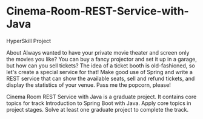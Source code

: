 # Cinema-Room-REST-Service-with-Java

HyperSkill Project

About
Always wanted to have your private movie theater and screen only the movies you like? You can buy a fancy projector and set it up in a garage, but how can you sell tickets? The idea of a ticket booth is old-fashioned, so let's create a special service for that! Make good use of Spring and write a REST service that can show the available seats, sell and refund tickets, and display the statistics of your venue. Pass me the popcorn, please!

 Cinema Room REST Service with Java is a graduate project.
It contains core topics for track Introduction to Spring Boot with Java. Apply core topics in project stages. Solve at least one graduate project to complete the track.
